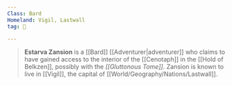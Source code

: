 ```yaml
---
Class: Bard
Homeland: Vigil, Lastwall
tag: 👤️

---
```


> **Estarva Zansion** is a [[Bard]] [[Adventurer|adventurer]] who claims to have gained access to the interior of the [[Cenotaph]] in the [[Hold of Belkzen]], possibly with the *[[Gluttonous Tome]]*. Zansion is known to live in [[Vigil]], the capital of [[World/Geography/Nations/Lastwall]].







